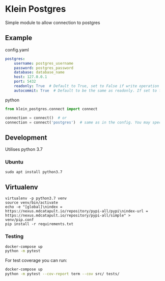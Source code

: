 # Klein Postgres

Simple module to allow connection to postgres

## Example

config.yaml

``` yaml
postgres:
    username: postgres_username
    password: postgres_password
    database: database_name
    host: 127.0.0.1
    port: 5432
    readonly: True  # Default to True, set to False if write operation is required
    autocommit: True  # Default to be the same as readonly. If set to false, you are expected to commit after the queries manually.
```

python

``` python
from klein_postgres.connect import connect

connection = connect()  # or
connection = connect('postgres')  # same as in the config. You may specify multiple postgres db in the config
```


## Development


Utilises python 3.7

### Ubuntu

```
sudo apt install python3.7
```

## Virtualenv

```
virtualenv -p python3.7 venv
source venv/bin/activate
echo -e "[global]\nindex = https://nexus.mdcatapult.io/repository/pypi-all/pypi\nindex-url = https://nexus.mdcatapult.io/repository/pypi-all/simple" > venv/pip.conf
pip install -r requirements.txt
```

### Testing
```bash
docker-compose up
python -m pytest
```
For test coverage you can run:
```bash
docker-compose up
python -m pytest --cov-report term --cov src/ tests/
```
